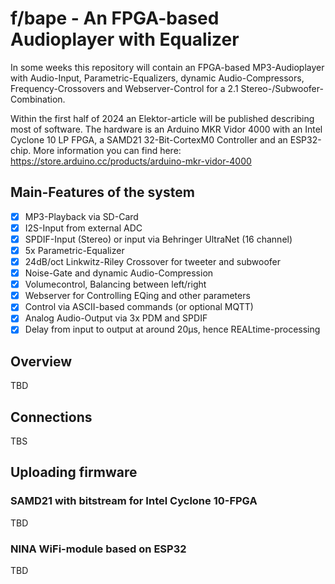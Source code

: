 # f/bape - An FPGA-based Audioplayer with Equalizer

In some weeks this repository will contain an FPGA-based MP3-Audioplayer with Audio-Input, Parametric-Equalizers, dynamic Audio-Compressors, Frequency-Crossovers and Webserver-Control for a 2.1 Stereo-/Subwoofer-Combination.

Within the first half of 2024 an Elektor-article will be published describing most of software. The hardware is an Arduino MKR Vidor 4000 with an Intel Cyclone 10 LP FPGA, a SAMD21 32-Bit-CortexM0 Controller and an ESP32-chip. More information you can find here: https://store.arduino.cc/products/arduino-mkr-vidor-4000

## Main-Features of the system
- [x] MP3-Playback via SD-Card
- [x] I2S-Input from external ADC
- [x] SPDIF-Input (Stereo) or input via Behringer UltraNet (16 channel)
- [x] 5x Parametric-Equalizer
- [x] 24dB/oct Linkwitz-Riley Crossover for tweeter and subwoofer
- [x] Noise-Gate and dynamic Audio-Compression
- [x] Volumecontrol, Balancing between left/right
- [x] Webserver for Controlling EQing and other parameters
- [x] Control via ASCII-based commands (or optional MQTT)
- [x] Analog Audio-Output via 3x PDM and SPDIF
- [x] Delay from input to output at around 20µs, hence REALtime-processing

## Overview
TBD

## Connections
TBS

## Uploading firmware
### SAMD21 with bitstream for Intel Cyclone 10-FPGA
TBD

### NINA WiFi-module based on ESP32
TBD
